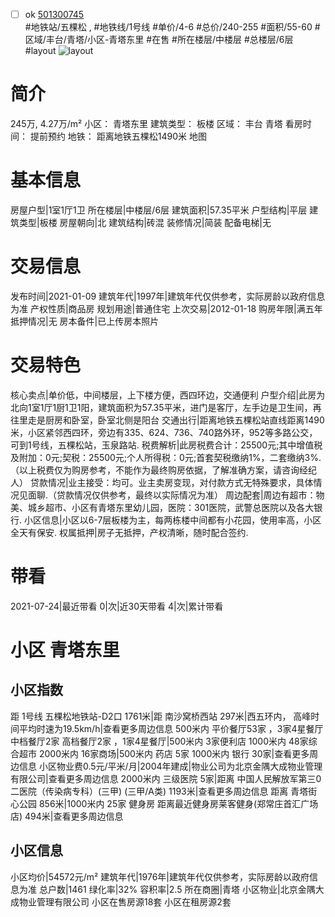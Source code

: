 - [ ] ok [501300745](https://bj.5i5j.com/ershoufang/501300745.html)  
 #地铁站/五棵松 ,  #地铁线/1号线
#单价/4-6 #总价/240-255 #面积/55-60   #区域/丰台/青塔/小区-青塔东里 #在售 #所在楼层/中楼层 #总楼层/6层 #layout 
![layout](http://image2a.5i5j.com/bdir/layout/70c59d6e1596425baeccdffdeca64493.jpg_P5.jpg) 
# 简介 
 245万,  4.27万/m² 
小区： 青塔东里
建筑类型： 板楼
区域： 丰台 青塔
看房时间： 提前预约
地铁： 距离地铁五棵松1490米 地图
# 基本信息 
 房屋户型|1室1厅1卫
所在楼层|中楼层/6层
建筑面积|57.35平米
户型结构|平层
建筑类型|板楼
房屋朝向|北
建筑结构|砖混
装修情况|简装
配备电梯|无
# 交易信息 
 发布时间|2021-01-09
建筑年代|1997年|建筑年代仅供参考，实际房龄以政府信息为准
产权性质|商品房
规划用途|普通住宅
上次交易|2012-01-18
购房年限|满五年
抵押情况|无
房本备件|已上传房本照片
# 交易特色 
 核心卖点|单价低，中间楼层，上下楼方便，西四环边，交通便利
户型介绍|此房为北向1室1厅1厨1卫1阳，建筑面积为57.35平米，进门是客厅，左手边是卫生间，再往里走是厨房和卧室，卧室北侧是阳台
交通出行|距离地铁五棵松站直线距离1490米，小区紧邻西四环，旁边有335、624、736、740路外环，952等多路公交，可到1号线，五棵松站，玉泉路站.
税费解析|此房税费合计：25500元;其中增值税及附加：0元;契税：25500元;个人所得税：0元;首套契税缴纳1%，二套缴纳3%.（以上税费仅为购房参考，不能作为最终购房依据，了解准确方案，请咨询经纪人）
贷款情况|业主接受：均可。业主卖房变现，对付款方式无特殊要求，具体情况见面聊.（贷款情况仅供参考，最终以实际情况为准）
周边配套|周边有超市：物美、城乡超市、小区有青塔东里幼儿园，医院：301医院，武警总医院以及各大银行.
小区信息|小区以6-7层板楼为主，每两栋楼中间都有小花园，使用率高，小区全天有保安.
权属抵押|房子无抵押，产权清晰，随时配合签约.
# 带看 
 2021-07-24|最近带看	 0|次|近30天带看	 4|次|累计带看
# 小区 青塔东里
## 小区指数 
 距 1号线 五棵松地铁站-D2口 1761米|距 南沙窝桥西站 297米|西五环内， 高峰时间平均时速为19.5km/h|查看更多周边信息
500米内 平价餐厅53家 ，3家4星餐厅
中档餐厅2家
高档餐厅2家 ，1家4星餐厅|500米内 3家便利店
1000米内 48家综合超市
2000米内 16家商场|500米内 药店 5家
1000米内 银行 30家|查看更多周边信息
小区物业费0.5元/平米/月|2004年建成|物业公司为北京金隅大成物业管理有限公司|查看更多周边信息
2000米内 三级医院 5家|距离 中国人民解放军第三0二医院（传染病专科）(三甲) (三甲/A类) 1193米|查看更多周边信息
距离 青塔街心公园 856米|1000米内 25家 健身房
距离最近健身房莱客健身(郑常庄首汇广场店) 494米|查看更多周边信息
## 小区信息 
 小区均价|54572元/m²
建筑年代|1976年|建筑年代仅供参考，实际房龄以政府信息为准
总户数|1461
绿化率|32%
容积率|2.5
所在商圈|青塔
小区物业|北京金隅大成物业管理有限公司
小区在售房源18套
小区在租房源2套
